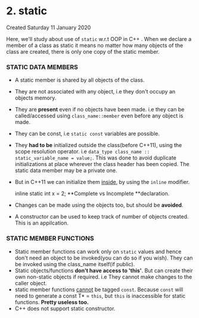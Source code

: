 # 2. static
Created Saturday 11 January 2020

Here, we'll study about use of ``static`` w.r.t OOP in C++ .
When we declare a member of a class as static it means no matter how many objects of the class are created, there is only one copy of the static member.

### STATIC DATA MEMBERS

* A static member is shared by all objects of the class.
* They are not associated with any object, i.e they don't occupy an objects memory.
* They are **present** even if no objects have been made. i.e they can be called/accessed using ``class_name::member`` even before any object is made.
* They can be const, i.e ``static const`` variables are possible.
* They **had to be** initialized outside the class(before C++11), using the scope resolution operator. i.e ``data_type class_name :: static_variable_name = value;``. This was done to avoid duplicate initializations at place wherever the class header has been copied. The static data member may be a private one. 
* But in C++11 we can initialize them [inside](https://en.cppreference.com/w/cpp/language/static#Static_data_members), by using the ``inline`` modifier.

	inline static int x = 2;
**Complete vs Incomplete **declaration.

* Changes can be made using the objects too, but should be **avoided**.
* A constructor can be used to keep track of number of objects created. This is an appilcation.


### STATIC MEMBER FUNCTIONS

* Static member functions can work only on ``static`` values and hence don't need an object to be invoked(you can do so if you wish). They can be invoked using the class_name itself(if public).
* Static objects/functions **don't have access to 'this'**. But can create their own non-static objects if required. i.e They cannot make changes to the caller object.
* static member functions [cannot](https://stackoverflow.com/questions/7035356/c-why-static-member-function-cant-be-created-with-const-qualifier) be tagged ``const``. Because ``const`` will need to generate a const T* = ``this``, but ``this`` is inaccessible for static functions. **Pretty useless too.**
* C++ does not support static constructor.


